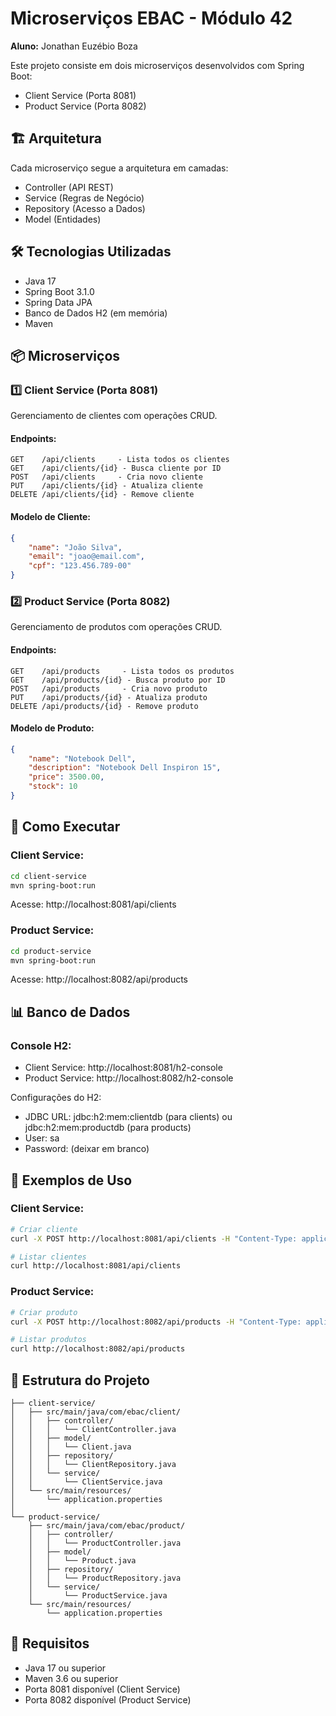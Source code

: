 # Microserviços EBAC - Módulo 42

**Aluno:** Jonathan Euzébio Boza

Este projeto consiste em dois microserviços desenvolvidos com Spring Boot:
- Client Service (Porta 8081)
- Product Service (Porta 8082)

## 🏗️ Arquitetura

Cada microserviço segue a arquitetura em camadas:
- Controller (API REST)
- Service (Regras de Negócio)
- Repository (Acesso a Dados)
- Model (Entidades)

## 🛠️ Tecnologias Utilizadas

- Java 17
- Spring Boot 3.1.0
- Spring Data JPA
- Banco de Dados H2 (em memória)
- Maven

## 📦 Microserviços

### 1️⃣ Client Service (Porta 8081)

Gerenciamento de clientes com operações CRUD.

#### Endpoints:
```
GET    /api/clients     - Lista todos os clientes
GET    /api/clients/{id} - Busca cliente por ID
POST   /api/clients     - Cria novo cliente
PUT    /api/clients/{id} - Atualiza cliente
DELETE /api/clients/{id} - Remove cliente
```

#### Modelo de Cliente:
```json
{
    "name": "João Silva",
    "email": "joao@email.com",
    "cpf": "123.456.789-00"
}
```

### 2️⃣ Product Service (Porta 8082)

Gerenciamento de produtos com operações CRUD.

#### Endpoints:
```
GET    /api/products     - Lista todos os produtos
GET    /api/products/{id} - Busca produto por ID
POST   /api/products     - Cria novo produto
PUT    /api/products/{id} - Atualiza produto
DELETE /api/products/{id} - Remove produto
```

#### Modelo de Produto:
```json
{
    "name": "Notebook Dell",
    "description": "Notebook Dell Inspiron 15",
    "price": 3500.00,
    "stock": 10
}
```

## 🚀 Como Executar

### Client Service:
```bash
cd client-service
mvn spring-boot:run
```
Acesse: http://localhost:8081/api/clients

### Product Service:
```bash
cd product-service
mvn spring-boot:run
```
Acesse: http://localhost:8082/api/products

## 📊 Banco de Dados

### Console H2:
- Client Service: http://localhost:8081/h2-console
- Product Service: http://localhost:8082/h2-console

Configurações do H2:
- JDBC URL: jdbc:h2:mem:clientdb (para clients) ou jdbc:h2:mem:productdb (para products)
- User: sa
- Password: (deixar em branco)

## 🧪 Exemplos de Uso

### Client Service:

```bash
# Criar cliente
curl -X POST http://localhost:8081/api/clients -H "Content-Type: application/json" -d "{\"name\":\"João Silva\",\"email\":\"joao@email.com\",\"cpf\":\"123.456.789-00\"}"

# Listar clientes
curl http://localhost:8081/api/clients
```

### Product Service:

```bash
# Criar produto
curl -X POST http://localhost:8082/api/products -H "Content-Type: application/json" -d "{\"name\":\"Notebook Dell\",\"description\":\"Notebook Dell Inspiron 15\",\"price\":3500.00,\"stock\":10}"

# Listar produtos
curl http://localhost:8082/api/products
```

## 📝 Estrutura do Projeto

```
├── client-service/
│   ├── src/main/java/com/ebac/client/
│   │   ├── controller/
│   │   │   └── ClientController.java
│   │   ├── model/
│   │   │   └── Client.java
│   │   ├── repository/
│   │   │   └── ClientRepository.java
│   │   └── service/
│   │       └── ClientService.java
│   └── src/main/resources/
│       └── application.properties
│
└── product-service/
    ├── src/main/java/com/ebac/product/
    │   ├── controller/
    │   │   └── ProductController.java
    │   ├── model/
    │   │   └── Product.java
    │   ├── repository/
    │   │   └── ProductRepository.java
    │   └── service/
    │       └── ProductService.java
    └── src/main/resources/
        └── application.properties
```

## 🔨 Requisitos

- Java 17 ou superior
- Maven 3.6 ou superior
- Porta 8081 disponível (Client Service)
- Porta 8082 disponível (Product Service)
